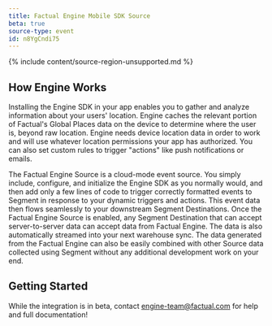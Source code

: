 ```yaml
---
title: Factual Engine Mobile SDK Source
beta: true
source-type: event
id: n8YgCndi75
---
```

{% include content/source-region-unsupported.md %}

## How Engine Works
Installing the Engine SDK in your app enables you to gather and analyze information about your users' location. Engine caches the relevant portion of Factual's Global Places data on the device to determine where the user is, beyond raw location. Engine needs device location data in order to work and will use whatever location permissions your app has authorized. You can also set custom rules to trigger "actions" like push notifications or emails.

The Factual Engine Source is a cloud-mode event source. You simply include, configure, and initialize the Engine SDK as you normally would, and then add only a few lines of code to trigger correctly formatted events to Segment in response to your dynamic triggers and actions. This  event data then flows seamlessly to your downstream Segment Destinations. Once the Factual Engine Source is enabled, any Segment Destination that can accept server-to-server data can accept data from Factual Engine. The data is also automatically streamed into your next warehouse sync. The data generated from the Factual Engine can also be easily combined with other Source data collected using Segment without any additional development work on your end.

## Getting Started

While the integration is in beta, contact engine-team@factual.com for help and full documentation!

